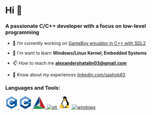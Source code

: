 <h1 align="left">Hi 👋</h1>
<h3 align="left">A passionate C/C++ developer with a focus on low-level programming</h3>

- 🔭 I’m currently working on [GameBoy emulator in C++ with SDL2](https://github.com/sashok63/gb)

- 🔬 I'm want to learn **Windows/Linux Kernel, Embedded Systems**

- 📫 How to reach me **alexandershatalin03@gmail.com**

- 📄 Know about my experiences [linkedin.com/sashok63](https://www.linkedin.com/in/sashok63)

<h3 align="left">Languages and Tools:</h3>
<p align="left">
  <a href="https://en.wikipedia.org/wiki/C_(programming_language)" target="_blank" rel="noreferrer">
    <img src="https://raw.githubusercontent.com/devicons/devicon/master/icons/c/c-original.svg" alt="c" width="40" height="40"/>
  </a>
  <a href="https://en.m.wikipedia.org/wiki/C%2B%2B" target="_blank" rel="noreferrer">
    <img src="https://raw.githubusercontent.com/devicons/devicon/master/icons/cplusplus/cplusplus-original.svg" alt="cplusplus" width="40" height="40"/>
  </a>
  <a href="https://cmake.org/" target="_blank" rel="noreferrer">
    <img src="https://raw.githubusercontent.com/devicons/devicon/master/icons/cmake/cmake-original.svg" alt="cmake" width="40" height="40"/>
  </a>
  <a href="https://git-scm.com/" target="_blank" rel="noreferrer">
    <img src="https://www.vectorlogo.zone/logos/git-scm/git-scm-icon.svg" alt="git" width="40" height="40"/>
  </a>
  <a href="https://en.m.wikipedia.org/wiki/Linux" target="_blank" rel="noreferrer">
    <img src="https://raw.githubusercontent.com/devicons/devicon/master/icons/linux/linux-original.svg" alt="linux" width="40" height="40"/>
  </a>
  <a href="https://www.microsoft.com/en-us/windows/" target="_blank" rel="noreferrer">
    <img src="https://github.com/benc-uk/icon-collection/blob/master/logos/microsoft-sq-2.svg" alt="windows" width="40" height="40"/>
  </a>
</p>

<!---

<p><img align="left" src="https://github-readme-stats.vercel.app/api/top-langs?username=sashok63&show_icons=true&theme=cobalt&locale=en&layout=compact" alt="sashok63" /></p>

<p>&nbsp;<img align="center" src="https://github-readme-stats.vercel.app/api?username=sashok63&show_icons=true&theme=cobalt&locale=en" alt="sashok63" /></p>

-->
